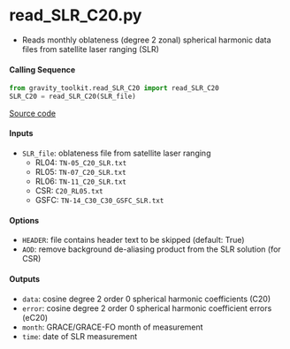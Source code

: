 read_SLR_C20.py
===============

- Reads monthly oblateness (degree 2 zonal) spherical harmonic data files from satellite laser ranging (SLR)

#### Calling Sequence
```python
from gravity_toolkit.read_SLR_C20 import read_SLR_C20
SLR_C20 = read_SLR_C20(SLR_file)
```
[Source code](https://github.com/tsutterley/read-GRACE-harmonics/blob/main/gravity_toolkit/read_SLR_C20.py)

#### Inputs
- `SLR_file`: oblateness file from satellite laser ranging
    * RL04: `TN-05_C20_SLR.txt`
    * RL05: `TN-07_C20_SLR.txt`
    * RL06: `TN-11_C20_SLR.txt`
    * CSR: `C20_RL05.txt`
    * GSFC: `TN-14_C30_C30_GSFC_SLR.txt`

#### Options
- `HEADER`: file contains header text to be skipped (default: True)
- `AOD`: remove background de-aliasing product from the SLR solution (for CSR)

#### Outputs
- `data`: cosine degree 2 order 0 spherical harmonic coefficients (C20)
- `error`: cosine degree 2 order 0 spherical harmonic coefficient errors (eC20)
- `month`: GRACE/GRACE-FO month of measurement
- `time`: date of SLR measurement
